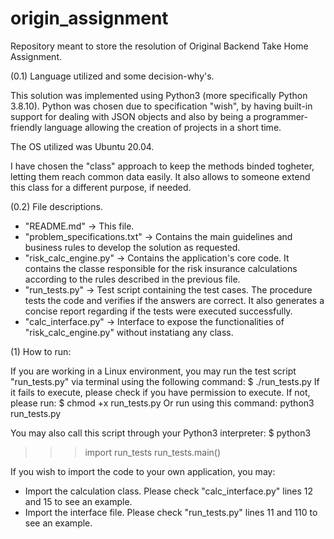 # origin_assignment
Repository meant to store the resolution of Original Backend Take Home Assignment.

(0.1) Language utilized and some decision-why's.

This solution was implemented using Python3 (more specifically Python 3.8.10).
Python was chosen due to specification "wish", by having built-in
support for dealing with JSON objects and also by being a programmer-friendly
language allowing the creation of projects in a short time.

The OS utilized was Ubuntu 20.04.

I have chosen the "class" approach to keep the methods binded togheter,
letting them reach common data easily. It also allows to someone extend
this class for a different purpose, if needed.

(0.2) File descriptions.

- "README.md" -> This file.
- "problem_specifications.txt" -> Contains the main guidelines and business
rules to develop the solution as requested.
- "risk_calc_engine.py" -> Contains the application's core code. It contains
the classe responsible for the risk insurance calculations according to the
rules described in the previous file.
- "run_tests.py" -> Test script containing the test cases. The procedure tests
the code and verifies if the answers are correct. It also generates a concise
report regarding if the tests were executed successfully.
- "calc_interface.py" -> Interface to expose the functionalities of "risk_calc_engine.py"
without instatiang any class.

(1) How to run:

If you are working in a Linux environment, you may run the test script "run_tests.py"
via terminal using the following command:
$ ./run_tests.py
If it fails to execute, please check if you have permission to execute. If not, please run:
$ chmod +x run_tests.py
Or run using this command:
python3 run_tests.py

You may also call this script through your Python3 interpreter:
$ python3
>>> import run_tests
>>> run_tests.main()

If you wish to import the code to your own application, you may:
- Import the calculation class. Please check "calc_interface.py" lines 12 and 15
to see an example.
- Import the interface file. Please check "run_tests.py" lines 11 and 110
to see an example.

